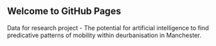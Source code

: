 ## Welcome to GitHub Pages

Data for research project - The potential for artificial intelligence to find predicative patterns of mobility within deurbanisation in Manchester.
